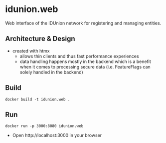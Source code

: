 # idunion.web

Web interface of the IDUnion network for registering and managing entities.

## Architecture & Design

* created with htmx
	* allows thin clients and thus fast performance experiences
	* data handling happens mostly in the backend which is a benefit when it comes to processing secure data (i.e. FeatureFlags can solely handled in the backend)

## Build

```
docker build -t idunion.web .
```

## Run

```
docker run -p 3000:8080 idunion.web
```

* Open http://localhost:3000 in your browser
